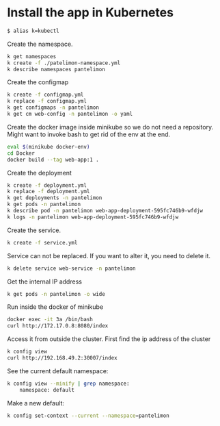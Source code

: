# Install the app in Kubernetes
```bash
$ alias k=kubectl
```
Create the namespace.
```bash
k get namespaces
k create -f ./patelimon-namespace.yml
k describe namespaces pantelimon
```

Create the configmap
```bash
k create -f configmap.yml
k replace -f configmap.yml
k get configmaps -n pantelimon
k get cm web-config -n pantelimon -o yaml
```

Create the docker image inside minikube so we do not need a repository.
Might want to invoke bash to get rid of the env at the end.
```bash
eval $(minikube docker-env)
cd Docker
docker build --tag web-app:1 .
```

Create the deployment
```bash
k create -f deployment.yml
k replace -f deployment.yml
k get deployments -n pantelimon
k get pods -n pantelimon
k describe pod -n pantelimon web-app-deployment-595fc746b9-wfdjw
k logs -n pantelimon web-app-deployment-595fc746b9-wfdjw
```

Create the service.
```bash
k create -f service.yml
```
Service can not be replaced. If you want to alter it, you need to delete it.
```bash
k delete service web-service -n pantelimon
```

Get the internal IP address
```bash
k get pods -n pantelimon -o wide
```
Run inside the docker of minikube
```bash
docker exec -it 3a /bin/bash
curl http://172.17.0.8:8080/index
```

Access it from outside the cluster. First find the ip address of the cluster
```bash
k config view
curl http://192.168.49.2:30007/index
```

See the current default namespace:
```bash
k config view --minify | grep namespace:
    namespace: default
```

Make a new default:
```bash
k config set-context --current --namespace=pantelimon
```
